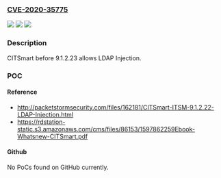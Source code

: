 ### [CVE-2020-35775](https://cve.mitre.org/cgi-bin/cvename.cgi?name=CVE-2020-35775)
![](https://img.shields.io/static/v1?label=Product&message=n%2Fa&color=blue)
![](https://img.shields.io/static/v1?label=Version&message=n%2Fa&color=blue)
![](https://img.shields.io/static/v1?label=Vulnerability&message=n%2Fa&color=brighgreen)

### Description

CITSmart before 9.1.2.23 allows LDAP Injection.

### POC

#### Reference
- http://packetstormsecurity.com/files/162181/CITSmart-ITSM-9.1.2.22-LDAP-Injection.html
- https://rdstation-static.s3.amazonaws.com/cms/files/86153/1597862259Ebook-Whatsnew-CITSmart.pdf

#### Github
No PoCs found on GitHub currently.

